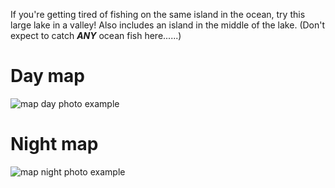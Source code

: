 If you're getting tired of fishing on the same island in the ocean, try this large lake in a valley! Also includes an island in the middle of the lake. (Don't expect to catch ***ANY*** ocean fish here......)

# Day map
![map day photo example](https://files.catbox.moe/1xutdh.png)
# Night map
![map night photo example](https://files.catbox.moe/sdaany.png)
